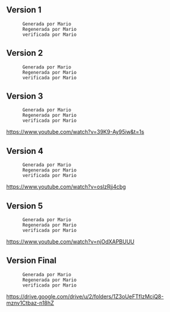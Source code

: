 ##        Version 1
          Generada por Mario
          Regenerada por Mario
          verificada por Mario
##        Version 2
          Generada por Mario
          Regenerada por Mario
          verificada por Mario
##        Version 3
          Generada por Mario
          Regenerada por Mario
          verificada por Mario
https://www.youtube.com/watch?v=39K9-Ay95iw&t=1s
##        Version 4
          Generada por Mario
          Regenerada por Mario
          verificada por Mario
https://www.youtube.com/watch?v=oslzRjj4cbg
##        Version 5
          Generada por Mario
          Regenerada por Mario
          verificada por Mario
https://www.youtube.com/watch?v=njOdXAPBUUU
##        Version Final
          Generada por Mario
          Regenerada por Mario
          verificada por Mario
https://drive.google.com/drive/u/2/folders/1Z3oUeFTfIzMciQ8-mznv1Ctbaz-n18hZ
